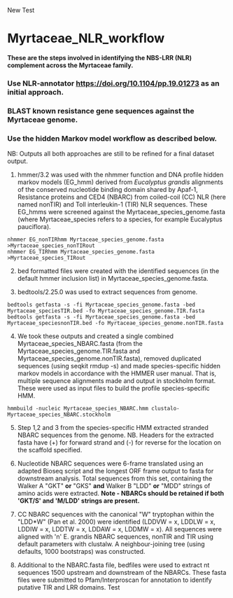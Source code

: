 New Test
# Myrtaceae_NLR_workflow

**These are the steps involved in identifying the NBS-LRR (NLR) complement across the Myrtaceae family.**

### Use NLR-annotator https://doi.org/10.1104/pp.19.01273 as an initial approach.
### BLAST known resistance gene sequences against the Myrtaceae genome.
### Use the hidden Markov model workflow as described below.

NB: Outputs all both approaches are still to be refined for a final dataset output.


1. hmmer/3.2 was used with the nhmmer function and DNA profile hidden markov models (EG_hmm) derived from *Eucalyptus grandis* alignments of the conserved nucleotide binding domain shared by Apaf-1, Resistance proteins and CED4 (NBARC) from coiled-coil (CC) NLR (here named nonTIR) and Toll interleukin-1 (TIR) NLR sequences. These EG_hmms were screened against the Myrtaceae_species_genome.fasta (where Myrtaceae_species refers to a species, for example Eucalyptus pauciflora). 

```
nhmmer EG_nonTIRhmm Myrtaceae_species_genome.fasta >Myrtaceae_species_nonTIRout
nhmmer EG_TIRhmm Myrtaceae_species_genome.fasta >Myrtaceae_species_TIRout
```

2. bed formatted files were created with the identified sequences (in the default hmmer inclusion list) in Myrtaceae_species_genome.fasta.

3. bedtools/2.25.0 was used to extract sequences from genome.

```
bedtools getfasta -s -fi Myrtaceae_species_genome.fasta -bed Myrtaceae_speciesTIR.bed -fo Myrtaceae_species_genome.TIR.fasta
bedtools getfasta -s -fi Myrtaceae_species_genome.fasta -bed Myrtaceae_speciesnonTIR.bed -fo Myrtaceae_species_genome.nonTIR.fasta
```

4. We took these outputs and created a single combined Myrtaceae_species_NBARC.fasta (from the Myrtaceae_species_genome.TIR.fasta and Myrtaceae_species_genome.nonTIR.fasta), removed duplicated sequences (using seqkit rmdup -s) and made species-specific hidden markov models in accordance with the HMMER user manual. That is, multiple sequence alignments made and output in stockholm format. These were used as input files to build the profile species-specific HMM.

```
hmmbuild -nucleic Myrtaceae_species_NBARC.hmm clustalo-Myrtaceae_species_NBARC.stockholm
```

5. Step 1,2 and 3 from the species-specific HMM extracted stranded NBARC sequences from the genome. NB. Headers for the extracted fasta have (+) for forward strand and (-) for reverse for the location on the scaffold specified.  

6. Nucleotide NBARC sequences were 6-frame translated using an adapted Bioseq script and the longest ORF frame output to fasta for downstream analysis. Total sequences from this set, containing the Walker A "GKT" **or** "GKS" **and** Walker B "LDD" **or** "MDD" strings of amino acids were extracted. **Note - NBARCs should be retained if both 'GKT/S' and 'M/LDD' strings are present.** 

8. CC NBARC sequences with the canonical "W" tryptophan within the "LDD*W" (Pan et al. 2000) were identified (LDDVW = x, LDDLW = x, LDDIW = x, LDDTW = x, LDDAW = x, LDDMW = x). All sequences were aligned with 'n' E. grandis NBARC sequences, nonTIR and TIR using default parameters with clustalw. A neighbour-joining tree (using defaults, 1000 bootstraps) was constructed.

9. Additional to the NBARC.fasta file, bedfiles were used to extract nt sequences 1500 upstream and downstream of the NBARCs. These fasta files were submitted to Pfam/Interproscan for annotation to identify putative TIR and LRR domains.
Test
